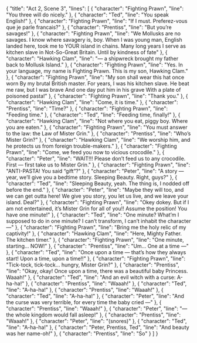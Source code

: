 {
  "title": "Act 2, Scene 3",
  "lines": [
    {
      "character": "Fighting Prawn",
      "line": "You three will do nicely."
    },
    {
      "character": "Ted",
      "line": "You speak English!"
    },
    {
      "character": "Fighting Prawn",
      "line": "If I must. Preferez-vous que je parle francais?"
    },
    {
      "character": "Prentiss",
      "line": "But you’re savages!"
    },
    {
      "character": "Fighting Prawn",
      "line": "We Mollusks are no savages. I know where savagery is, boy. When I was young man, English landed here, took me to YOUR island in chains. Many long years I serve as kitchen slave in Not-So-Great Britain. Until by kindness of fate"
    },
    {
      "character": "Hawking Clam",
      "line": "— a shipwreck brought my father back to Mollusk Island."
    },
    {
      "character": "Fighting Prawn",
      "line": "Yes. In your language, my name is Fighting Prawn. This is my son, Hawking Clam."
    },
    {
      "character": "Fighting Prawn",
      "line": "My son shall wear this hat once worn By my brutal British master. For years, I was his kitchen slave. He beat me raw, but I was brave And one day put him in his grave With a plate of poisoned pasta!"
    },
    {
      "character": "Fighting Prawn",
      "line": "Thank you."
    },
    {
      "character": "Hawking Clam",
      "line": "Come, it is time."
    },
    {
      "character": "Prentiss",
      "line": "Time?"
    },
    {
      "character": "Fighting Prawn",
      "line": "Feeding time."
    },
    {
      "character": "Ted",
      "line": "Feeding time, finally!"
    },
    {
      "character": "Hawking Clam",
      "line": "Not where you eat, piggy boy. Where you are eaten."
    },
    {
      "character": "Fighting Prawn",
      "line": "You must answer to the law: the Law of Mister Grin."
    },
    {
      "character": "Prentiss",
      "line": "Who’s Mister Grin?"
    },
    {
      "character": "Hawking Clam",
      "line": "We worship him, and he protects us from foreign trouble-makers."
    },
    {
      "character": "Fighting Prawn",
      "line": "Come, we feed you now to vicious crocodile."
    },
    {
      "character": "Peter",
      "line": "WAIT!!! Please don’t feed us to any crocodile. First — first take us to Mister Grin."
    },
    {
      "character": "Fighting Prawn",
      "line": "ANTI-PASTA! You said “gift”?"
    },
    {
      "character": "Peter",
      "line": "A story — year, we’ll give you a bedtime story. Sleeping Beauty. Right, guys?"
    },
    {
      "character": "Ted",
      "line": "Sleeping Beauty, yeah. The thing is, I nodded off before the end."
    },
    {
      "character": "Peter",
      "line": "Maybe they will too, and we can get outta here! We give you story, you let us live, and we leave your island. Deal?"
    },
    {
      "character": "Fighting Prawn",
      "line": "Okey dokey. But if I am not entertained, it’s Mister Grin for all of you!! Assume the position! You have one minute!"
    },
    {
      "character": "Ted",
      "line": "One minute? What’m I supposed to do in one minute? I can’t transform, I can’t inhabit the character —"
    },
    {
      "character": "Fighting Prawn",
      "line": "Bring me the holy relic of my captivity!"
    },
    {
      "character": "Hawking Clam",
      "line": "Here, Mighty Father. The kitchen timer."
    },
    {
      "character": "Fighting Prawn",
      "line": "One minute, starting… NOW!"
    },
    {
      "character": "Prentiss",
      "line": "Um… One at a time —"
    },
    {
      "character": "Ted",
      "line": "Once upon a time — that’s how they always start! Upon a time, upon a time!!"
    },
    {
      "character": "Fighting Prawn",
      "line": "Tick-tock, tick-tock… hungry, Mister Grin?"
    },
    {
      "character": "Prentiss",
      "line": "Okay, okay! Once upon a time, there was a beautiful baby Princess. Waaah!"
    },
    {
      "character": "Ted",
      "line": "And an evil witch with a curse: A-ha-ha!"
    },
    {
      "character": "Prentiss",
      "line": "Waaah!"
    },
    {
      "character": "Ted",
      "line": "A-ha-ha!"
    },
    {
      "character": "Prentiss",
      "line": "Waaah!"
    },
    {
      "character": "Ted",
      "line": "A-ha-ha!"
    },
    {
      "character": "Peter",
      "line": "And the curse was very terrible, for every time the baby cried —"
    },
    {
      "character": "Prentiss",
      "line": "Waaah!"
    },
    {
      "character": "Peter",
      "line": "— the whole kingdom would fall asleep!"
    },
    {
      "character": "Prentiss",
      "line": "Waaah!"
    },
    {
      "character": "Peter",
      "line": "(snores)"
    },
    {
      "character": "Ted",
      "line": "A-ha-ha!"
    },
    {
      "character": "Peter, Prentiss, Ted",
      "line": "And beauty was her name-oh!"
    },
    {
      "character": "Prentiss",
      "line": "So"
    }
  ]
}

